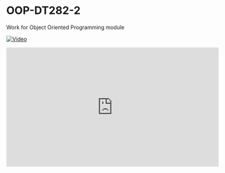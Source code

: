 # OOP-DT282-2
Work for Object Oriented Programming module

[![Video](http://img.youtube.com/vi/9nEfDaF6bJI/0.jpg)](http://www.youtube.com/watch?v=9nEfDaF6bJI)

<iframe width="560" height="315" src="https://www.youtube.com/embed/9nEfDaF6bJI" frameborder="0" allowfullscreen></iframe>
